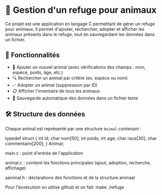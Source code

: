 # 🐾 Gestion d'un refuge pour animaux

Ce projet est une application en langage C permettant de gérer un refuge pour animaux. Il permet d'ajouter, rechercher, adopter et afficher les animaux présents dans le refuge, tout en sauvegardant les données dans un fichier.

## 📌 Fonctionnalités

- 🔹 Ajouter un nouvel animal (avec vérifications des champs : nom, espèce, poids, âge, etc.)
- 🔍 Rechercher un animal par critère (ex. espèce ou nom)
- ✅ Adopter un animal (suppression par ID)
- 📋 Afficher l'inventaire de tous les animaux
- 💾 Sauvegarde automatique des données dans un fichier texte

## 🛠️ Structure des données

Chaque animal est représenté par une structure `Animal` contenant :


typedef struct {
    int id;
    char nom[50];
    int poids;
    int age;
    char race[30];
    char commentaire[200];
} Animal;



main.c : point d'entrée de l'application

animal.c : contient les fonctions principales (ajout, adoption, recherche, affichage)

aanimal.h : déclarations des fonctions et de la structure animaal

Pour l'éxxécution on utilise github et on fait:
make
./refuge

